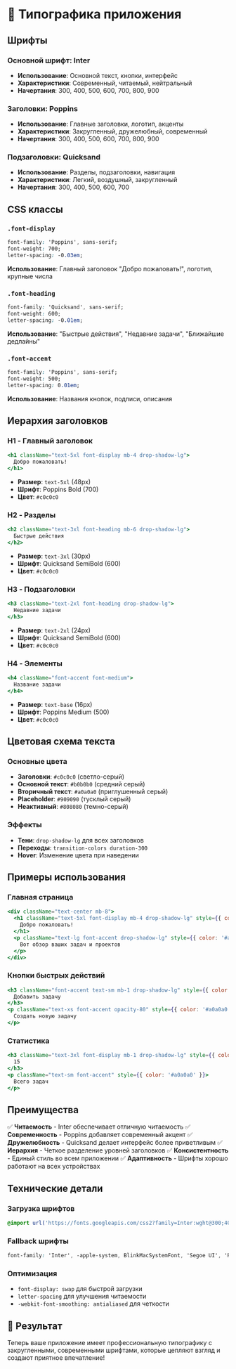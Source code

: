 # 🎨 Типографика приложения

## Шрифты

### Основной шрифт: **Inter**
- **Использование**: Основной текст, кнопки, интерфейс
- **Характеристики**: Современный, читаемый, нейтральный
- **Начертания**: 300, 400, 500, 600, 700, 800, 900

### Заголовки: **Poppins**
- **Использование**: Главные заголовки, логотип, акценты
- **Характеристики**: Закругленный, дружелюбный, современный
- **Начертания**: 300, 400, 500, 600, 700, 800, 900

### Подзаголовки: **Quicksand**
- **Использование**: Разделы, подзаголовки, навигация
- **Характеристики**: Легкий, воздушный, закругленный
- **Начертания**: 300, 400, 500, 600, 700

## CSS классы

### `.font-display`
```css
font-family: 'Poppins', sans-serif;
font-weight: 700;
letter-spacing: -0.03em;
```
**Использование**: Главный заголовок "Добро пожаловать!", логотип, крупные числа

### `.font-heading`
```css
font-family: 'Quicksand', sans-serif;
font-weight: 600;
letter-spacing: -0.01em;
```
**Использование**: "Быстрые действия", "Недавние задачи", "Ближайшие дедлайны"

### `.font-accent`
```css
font-family: 'Poppins', sans-serif;
font-weight: 500;
letter-spacing: 0.01em;
```
**Использование**: Названия кнопок, подписи, описания

## Иерархия заголовков

### H1 - Главный заголовок
```jsx
<h1 className="text-5xl font-display mb-4 drop-shadow-lg">
  Добро пожаловать!
</h1>
```
- **Размер**: `text-5xl` (48px)
- **Шрифт**: Poppins Bold (700)
- **Цвет**: `#c0c0c0`

### H2 - Разделы
```jsx
<h2 className="text-3xl font-heading mb-6 drop-shadow-lg">
  Быстрые действия
</h2>
```
- **Размер**: `text-3xl` (30px)
- **Шрифт**: Quicksand SemiBold (600)
- **Цвет**: `#c0c0c0`

### H3 - Подзаголовки
```jsx
<h3 className="text-2xl font-heading drop-shadow-lg">
  Недавние задачи
</h3>
```
- **Размер**: `text-2xl` (24px)
- **Шрифт**: Quicksand SemiBold (600)
- **Цвет**: `#c0c0c0`

### H4 - Элементы
```jsx
<h4 className="font-accent font-medium">
  Название задачи
</h4>
```
- **Размер**: `text-base` (16px)
- **Шрифт**: Poppins Medium (500)
- **Цвет**: `#c0c0c0`

## Цветовая схема текста

### Основные цвета
- **Заголовки**: `#c0c0c0` (светло-серый)
- **Основной текст**: `#b0b0b0` (средний серый)
- **Вторичный текст**: `#a0a0a0` (приглушенный серый)
- **Placeholder**: `#909090` (тусклый серый)
- **Неактивный**: `#808080` (темно-серый)

### Эффекты
- **Тени**: `drop-shadow-lg` для всех заголовков
- **Переходы**: `transition-colors duration-300`
- **Hover**: Изменение цвета при наведении

## Примеры использования

### Главная страница
```jsx
<div className="text-center mb-8">
  <h1 className="text-5xl font-display mb-4 drop-shadow-lg" style={{ color: '#c0c0c0' }}>
    Добро пожаловать!
  </h1>
  <p className="text-lg font-accent drop-shadow-lg" style={{ color: '#a0a0a0' }}>
    Вот обзор ваших задач и проектов
  </p>
</div>
```

### Кнопки быстрых действий
```jsx
<h3 className="font-accent text-sm mb-1 drop-shadow-lg" style={{ color: '#c0c0c0' }}>
  Добавить задачу
</h3>
<p className="text-xs font-accent opacity-80" style={{ color: '#a0a0a0' }}>
  Создать новую задачу
</p>
```

### Статистика
```jsx
<h3 className="text-3xl font-display mb-1 drop-shadow-lg" style={{ color: '#c0c0c0' }}>
  15
</h3>
<p className="text-sm font-accent" style={{ color: '#a0a0a0' }}>
  Всего задач
</p>
```

## Преимущества

✅ **Читаемость** - Inter обеспечивает отличную читаемость
✅ **Современность** - Poppins добавляет современный акцент
✅ **Дружелюбность** - Quicksand делает интерфейс более приветливым
✅ **Иерархия** - Четкое разделение уровней заголовков
✅ **Консистентность** - Единый стиль во всем приложении
✅ **Адаптивность** - Шрифты хорошо работают на всех устройствах

## Технические детали

### Загрузка шрифтов
```css
@import url('https://fonts.googleapis.com/css2?family=Inter:wght@300;400;500;600;700;800;900&family=Poppins:wght@300;400;500;600;700;800;900&family=Quicksand:wght@300;400;500;600;700&display=swap');
```

### Fallback шрифты
```css
font-family: 'Inter', -apple-system, BlinkMacSystemFont, 'Segoe UI', 'Roboto', 'Oxygen', 'Ubuntu', 'Cantarell', 'Fira Sans', 'Droid Sans', 'Helvetica Neue', sans-serif;
```

### Оптимизация
- `font-display: swap` для быстрой загрузки
- `letter-spacing` для улучшения читаемости
- `-webkit-font-smoothing: antialiased` для четкости

## 🎉 Результат

Теперь ваше приложение имеет профессиональную типографику с закругленными, современными шрифтами, которые цепляют взгляд и создают приятное впечатление!
